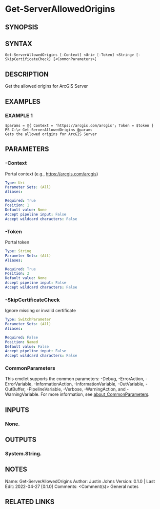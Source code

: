 # Get-ServerAllowedOrigins

## SYNOPSIS

## SYNTAX

```
Get-ServerAllowedOrigins [-Context] <Uri> [-Token] <String> [-SkipCertificateCheck] [<CommonParameters>]
```

## DESCRIPTION
Get the allowed origins for ArcGIS Server

## EXAMPLES

### EXAMPLE 1
```
$params = @{ Context = 'https://arcgis.com/arcgis'; Token = $token }
PS C:\> Get-ServerAllowedOrigins @params
Gets the allowed origins for ArcGIS Server
```

## PARAMETERS

### -Context
Portal context (e.g., https://arcgis.com/arcgis)

```yaml
Type: Uri
Parameter Sets: (All)
Aliases:

Required: True
Position: 1
Default value: None
Accept pipeline input: False
Accept wildcard characters: False
```

### -Token
Portal token

```yaml
Type: String
Parameter Sets: (All)
Aliases:

Required: True
Position: 2
Default value: None
Accept pipeline input: False
Accept wildcard characters: False
```

### -SkipCertificateCheck
Ignore missing or invalid certificate

```yaml
Type: SwitchParameter
Parameter Sets: (All)
Aliases:

Required: False
Position: Named
Default value: False
Accept pipeline input: False
Accept wildcard characters: False
```

### CommonParameters
This cmdlet supports the common parameters: -Debug, -ErrorAction, -ErrorVariable, -InformationAction, -InformationVariable, -OutVariable, -OutBuffer, -PipelineVariable, -Verbose, -WarningAction, and -WarningVariable. For more information, see [about_CommonParameters](http://go.microsoft.com/fwlink/?LinkID=113216).

## INPUTS

### None.
## OUTPUTS

### System.String.
## NOTES
Name:     Get-ServerAllowedOrigins
Author:   Justin Johns
Version:  0.1.0 | Last Edit: 2022-04-27 \[0.1.0\]
Comments: \<Comment(s)\>
General notes

## RELATED LINKS
